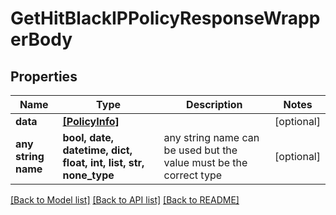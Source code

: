 # GetHitBlackIPPolicyResponseWrapperBody


## Properties
Name | Type | Description | Notes
------------ | ------------- | ------------- | -------------
**data** | [**[PolicyInfo]**](PolicyInfo.md) |  | [optional] 
**any string name** | **bool, date, datetime, dict, float, int, list, str, none_type** | any string name can be used but the value must be the correct type | [optional]

[[Back to Model list]](../README.md#documentation-for-models) [[Back to API list]](../README.md#documentation-for-api-endpoints) [[Back to README]](../README.md)


